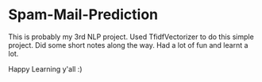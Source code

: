# Spam-Mail-Prediction

This is probably my 3rd NLP project. Used TfidfVectorizer to do this simple project. Did some short notes along the way. Had a lot of fun and learnt a lot.

Happy Learning y'all :)
